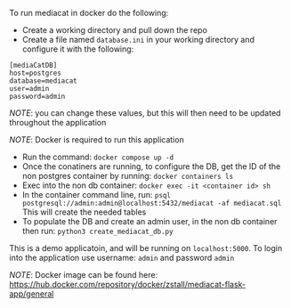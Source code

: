 To run mediacat in docker do the following:

- Create a working directory and pull down the repo
- Create a file named `database.ini` in your working directory and configure it with the following:
```
[mediaCatDB]
host=postgres
database=mediacat 
user=admin
password=admin
```
*NOTE*: you can change these values, but this will then need to be updated throughout the application

*NOTE*: Docker is required to run this application
- Run the command: `docker compose up -d`
- Once the conatiners are running, to configure the DB, get the ID of the non postgres container by running: `docker containers ls`
- Exec into the non db container: `docker exec -it <container id> sh`
- In the container command line, run: `psql postgresql://admin:admin@localhost:5432/mediacat -af mediacat.sql` This will create the needed tables
- To populate the DB and create an admin user, in the non db container then run: `python3 create_mediacat_db.py`

This is a demo applicatoin, and will be running on `localhost:5000`. To login into the application use username: `admin` and password `admin`

*NOTE*: Docker image can be found here: https://hub.docker.com/repository/docker/zstall/mediacat-flask-app/general
